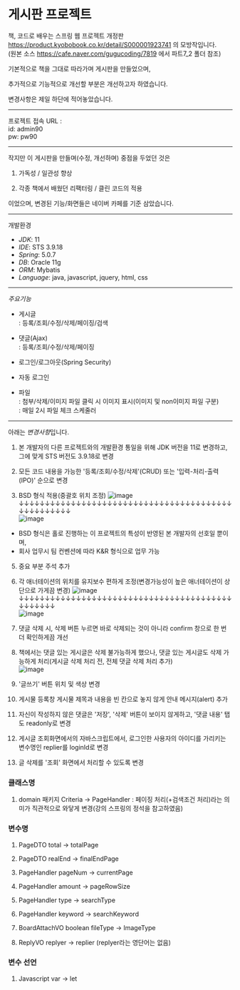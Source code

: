 # 게시판 프로젝트



책, 코드로 배우는 스프링 웹 프로젝트 개정판 https://product.kyobobook.co.kr/detail/S000001923741 의 모방작입니다.     
(원본 소스 https://cafe.naver.com/gugucoding/7819 에서 파트7_2 폴더 참조)



기본적으로 책을 그대로 따라가며 게시판을 만들었으며,


추가적으로 기능적으로 개선할 부분은 개선하고자 하였습니다.


변경사항은 제일 하단에 적어놓았습니다.

* * *

프로젝트 접속 URL :    
 id: admin90   
 pw: pw90   

* * *
작지만 이 게시판을 만들며(수정, 개선하며) 중점을 두었던 것은


1. 가독성 / 일관성 향상


2. 각종 책에서 배웠던 리팩터링 / 클린 코드의 적용


이었으며, 변경된 기능/화면들은 네이버 카페를 기준 삼았습니다.




* * *
개발환경
- *JDK*: 11
- *IDE*: STS 3.9.18
- *Spring*: 5.0.7
- *DB*: Oracle 11g
- *ORM*: Mybatis
- *Language*: java, javascript, jquery, html, css



* * *
*주요기능*   
 - 게시글   
 : 등록/조회/수정/삭제/페이징/검색   
 
 - 댓글(Ajax)   
 : 등록/조회/수정/삭제/페이징   
      
 - 로그인/로그아웃(Spring Security)    
 
 - 자동 로그인   
  
 - 파일   
 : 첨부/삭제/이미지 파일 클릭 시 이미지 표시(이미지 및 non이미지 파일 구분)   
 : 매일 2시 파일 체크 스케줄러   




* * *
아래는 *변경사항*입니다.


1. 본 개발자의 다른 프로젝트와의 개발환경 통일을 위해 JDK 버전을 11로 변경하고, 그에 맞게 STS 버전도 3.9.18로 변경

2. 모든 코드 내용을 가능한 '등록/조회/수정/삭제'(CRUD) 또는 '입력-처리-출력(IPO)' 순으로 변경 

3. BSD 형식 적용(중괄호 위치 조정)
![image](https://user-images.githubusercontent.com/83068670/236707697-8dc0d311-eab6-4cbb-ac6c-26ee4c5b6e56.png)
↓↓↓↓↓↓↓↓↓↓↓↓↓↓↓↓↓↓↓↓↓↓↓↓↓↓↓↓↓↓↓↓↓↓↓↓↓↓↓↓↓↓↓↓↓↓↓↓↓↓↓   
![image](https://user-images.githubusercontent.com/83068670/236707715-69045b85-77fe-4bc9-af6f-90685dbf1347.png)

* BSD 형식은 홀로 진행하는 이 프로젝트의 특성이 반영된 본 개발자의 선호일 뿐이며,   
* 회사 업무시 팀 컨벤션에 따라 K&R 형식으로 업무 가능


5. 중요 부분 주석 추가

6. 각 애너테이션의 위치를 유지보수 편하게 조정(변경가능성이 높은 애너테이션이 상단으로 가게끔 변경)
![image](https://user-images.githubusercontent.com/83068670/236707354-89f8fe0b-bb01-4299-9f9c-25cf6aff533c.png)
↓↓↓↓↓↓↓↓↓↓↓↓↓↓↓↓↓↓↓↓↓↓↓↓↓↓↓↓↓↓↓↓↓↓↓↓↓↓↓↓↓↓↓↓↓↓↓↓   
![image](https://user-images.githubusercontent.com/83068670/236707392-89091589-7fab-4a79-9dd9-171d58bb0e0a.png)


5. 댓글 삭제 시, 삭제 버튼 누르면 바로 삭제되는 것이 아니라 confirm 창으로 한 번 더 확인하게끔 개선


8. 책에서는 댓글 있는 게시글은 삭제 불가능하게 했으나, 댓글 있는 게시글도 삭제 가능하게 처리(게시글 삭제 처리 전, 전체 댓글 삭제 처리 추가)   
![image](https://user-images.githubusercontent.com/83068670/236708570-6bd878d8-191b-4e94-ab87-be3afc049acf.png)


9. '글쓰기' 버튼 위치 및 색상 변경


10. 게시물 등록창 게시물 제목과 내용을 빈 칸으로 놓지 않게 안내 메시지(alert) 추가


11. 자신이 작성하지 않은 댓글은 '저장', '삭제' 버튼이 보이지 않게하고, '댓글 내용' 탭도 readonly로 변경


12. 게시글 조회화면에서의 자바스크립트에서, 로그인한 사용자의 아이디를 가리키는 변수명인 replier를 loginId로 변경


1. 글 삭제를 '조회' 화면에서 처리할 수 있도록 변경
 


### 클래스명
1. domain 패키지 Criteria -> PageHandler : 페이징 처리(+검색조건 처리)라는 의미가 직관적으로 와닿게 변경(강의 스프링의 정석을 참고하였음)
 
   
### 변수명
1. PageDTO total -> totalPage
2. PageDTO realEnd -> finalEndPage

3. PageHandler pageNum -> currentPage
4. PageHandler amount -> pageRowSize
5. PageHandler type -> searchType
6. PageHandler keyword -> searchKeyword

7. BoardAttachVO boolean fileType -> ImageType

8. ReplyVO replyer -> replier (replyer라는 영단어는 없음)


### 변수 선언
1. Javascript var -> let 
